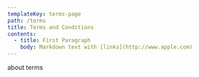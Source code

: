 ```yaml
---
templateKey: terms-page
path: /terms
title: Terms and Conditions
contents:
  - title: First Paragraph
    body: Markdown text with [links](http://www.apple.com)
---
```

about terms